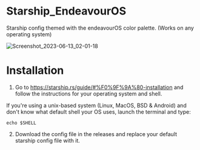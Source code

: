 # Starship_EndeavourOS
Starship config themed with the endeavourOS color palette. (Works on any operating system)

![Screenshot_2023-06-13_02-01-18](https://github.com/amrbadreldin/Starship_EndeavourOS/assets/82662767/2846a1d5-8edd-4d97-a463-3ceb85f1b68d)



# Installation 
1. Go to https://starship.rs/guide/#%F0%9F%9A%80-installation and follow the instructions for your operating system and shell.

If you're using a unix-based system (Linux, MacOS, BSD & Android) and don't know what default shell your OS uses, launch the terminal and type:
```
echo $SHELL
```

2. Download the config file in the releases and replace your default starship config file with it. 


